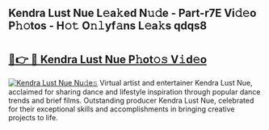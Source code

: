 ## Kendra Lust Nue L𝚎a𝚔ed N𝚞𝚍e - Part-r7E Vi𝚍𝚎o P𝚑𝚘tos - H𝚘𝚝 O𝚗𝚕yf𝚊ns L𝚎a𝚔s qdqs8

# <h2><a href="http://kfdf9s.oniu.top/?m=Kendra+Lust+Nue">🔗👉 🔴 Kendra Lust Nue P𝚑ot𝚘𝚜 V𝚒d𝚎o</a></h2>

[![Kendra Lust Nue Nu𝚍e𝚜](https://i.imgur.com/0qMVB7G.gif)](http://kfdf9s.oniu.top/?m=Kendra+Lust+Nue)
Virtual artist and entertainer Kendra Lust Nue, acclaimed for sharing dance and lifestyle inspiration through popular dance trends and brief films. Outstanding producer Kendra Lust Nue, celebrated for their exceptional skills and accomplishments in bringing creative projects to life.  
